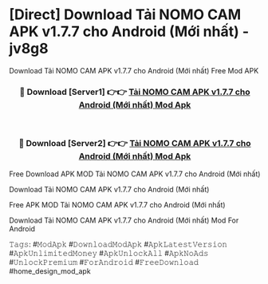# [Direct] Download Tải NOMO CAM APK v1.7.7 cho Android (Mới nhất) - jv8g8
Download Tải NOMO CAM APK v1.7.7 cho Android (Mới nhất) Free Mod APK

<div align="center">
<h3>🔴 Download [Server1] 👉👉 <a href="https://apk-comot.site?title=Tải_NOMO_CAM_APK_v1.7.7_cho_Android_(Mới_nhất)">Tải NOMO CAM APK v1.7.7 cho Android (Mới nhất) Mod Apk</a></h3><br>

<h3>🔴 Download [Server2] 👉👉 <a href="https://apk-comot.site?title=Tải_NOMO_CAM_APK_v1.7.7_cho_Android_(Mới_nhất)">Tải NOMO CAM APK v1.7.7 cho Android (Mới nhất) Mod Apk</a></h3>
</div>


Free Download APK MOD Tải NOMO CAM APK v1.7.7 cho Android (Mới nhất)

Download Tải NOMO CAM APK v1.7.7 cho Android (Mới nhất) 

Free APK MOD Tải NOMO CAM APK v1.7.7 cho Android (Mới nhất) 

Download Tải NOMO CAM APK v1.7.7 cho Android (Mới nhất) Mod For Android

𝚃𝚊𝚐𝚜: #𝙼𝚘𝚍𝙰𝚙𝚔 #𝙳𝚘𝚠𝚗𝚕𝚘𝚊𝚍𝙼𝚘𝚍𝙰𝚙𝚔 #𝙰𝚙𝚔𝙻𝚊𝚝𝚎𝚜𝚝𝚅𝚎𝚛𝚜𝚒𝚘𝚗 #𝙰𝚙𝚔𝚄𝚗𝚕𝚒𝚖𝚒𝚝𝚎𝚍𝙼𝚘𝚗𝚎𝚢 #𝙰𝚙𝚔𝚄𝚗𝚕𝚘𝚌𝚔𝙰𝚕𝚕 #𝙰𝚙𝚔𝙽𝚘𝙰𝚍𝚜 #𝚄𝚗𝚕𝚘𝚌𝚔𝙿𝚛𝚎𝚖𝚒𝚞𝚖 #𝙵𝚘𝚛𝙰𝚗𝚍𝚛𝚘𝚒𝚍 #𝙵𝚛𝚎𝚎𝙳𝚘𝚠𝚗𝚕𝚘𝚊𝚍 #home_design_mod_apk
